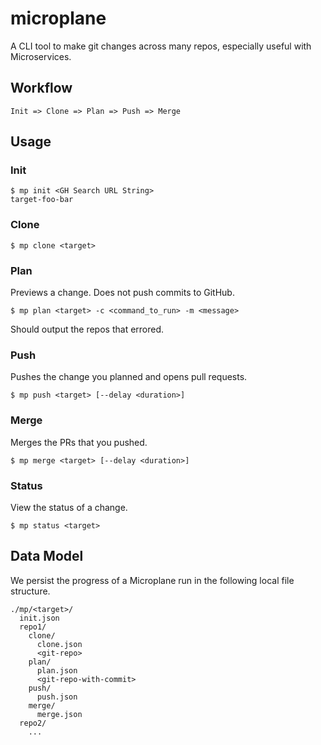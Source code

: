 # microplane

A CLI tool to make git changes across many repos, especially useful with Microservices.

## Workflow

```
Init => Clone => Plan => Push => Merge
```

## Usage

### Init

```
$ mp init <GH Search URL String>
target-foo-bar
```

### Clone

```
$ mp clone <target>
```

### Plan

Previews a change. Does not push commits to GitHub.

```
$ mp plan <target> -c <command_to_run> -m <message>
```

Should output the repos that errored.

### Push

Pushes the change you planned and opens pull requests.

```
$ mp push <target> [--delay <duration>]
```

### Merge

Merges the PRs that you pushed.

```
$ mp merge <target> [--delay <duration>]
```


### Status

View the status of a change.

```
$ mp status <target>
```

## Data Model

We persist the progress of a Microplane run in the following local file structure.

```
./mp/<target>/
  init.json
  repo1/
    clone/
      clone.json
      <git-repo>
    plan/
      plan.json
      <git-repo-with-commit>
    push/
      push.json
    merge/
      merge.json
  repo2/
    ...
```

